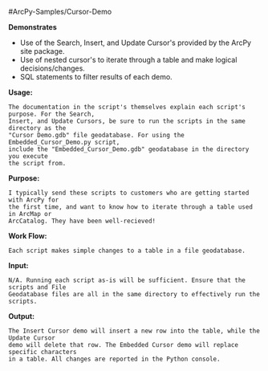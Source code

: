
#ArcPy-Samples/Cursor-Demo

**Demonstrates**
* Use of the Search, Insert, and Update Cursor's provided by the ArcPy site package.
* Use of nested cursor's to iterate through a table and make logical decisions/changes.
* SQL statements to filter results of each demo.

**Usage:**

    The documentation in the script's themselves explain each script's purpose. For the Search, 
    Insert, and Update Cursors, be sure to run the scripts in the same directory as the 
    "Cursor Demo.gdb" file geodatabase. For using the Embedded_Cursor_Demo.py script,
    include the "Embedded_Cursor_Demo.gdb" geodatabase in the directory you execute 
    the script from.
    
**Purpose:**

    I typically send these scripts to customers who are getting started with ArcPy for 
    the first time, and want to know how to iterate through a table used in ArcMap or 
    ArcCatalog. They have been well-recieved!
    
**Work Flow:**

    Each script makes simple changes to a table in a file geodatabase.
    
**Input:**

    N/A. Running each script as-is will be sufficient. Ensure that the scripts and File 
    Geodatabase files are all in the same directory to effectively run the scripts.
    
**Output:**

    The Insert Cursor demo will insert a new row into the table, while the Update Cursor 
    demo will delete that row. The Embedded Cursor demo will replace specific characters
    in a table. All changes are reported in the Python console.
